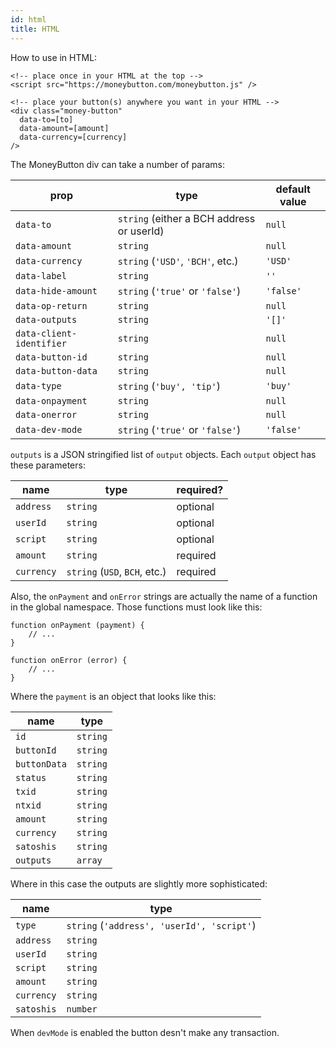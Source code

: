 ```yaml
---
id: html
title: HTML
---
```


How to use in HTML:

```
<!-- place once in your HTML at the top -->
<script src="https://moneybutton.com/moneybutton.js" />
```

```
<!-- place your button(s) anywhere you want in your HTML -->
<div class="money-button"
  data-to=[to]
  data-amount=[amount]
  data-currency=[currency]
/>
```

The MoneyButton div can take a number of params:

| prop                     | type                                      | default value |
| ------------------------ | ----------------------------------------- | ------------- |
| `data-to`                | `string` (either a BCH address or userId) | `null`        |
| `data-amount`            | `string`                                  | `null`        |
| `data-currency`          | `string` (`'USD'`, `'BCH'`, etc.)         | `'USD'`       |
| `data-label`             | `string`                                  | `''`          |
| `data-hide-amount`       | `string` (`'true'` or `'false'`)          | `'false'`     |
| `data-op-return`         | `string`                                  | `null`        |
| `data-outputs`           | `string`                                  | `'[]'`        |
| `data-client-identifier` | `string`                                  | `null`        |
| `data-button-id`         | `string`                                  | `null`        |
| `data-button-data`       | `string`                                  | `null`        |
| `data-type`              | `string` (`'buy', 'tip'`)                 | `'buy'`       |
| `data-onpayment`         | `string`                                  | `null`        |
| `data-onerror`           | `string`                                  | `null`        |
| `data-dev-mode`          | `string` (`'true'` or `'false'`)          | `'false'`     |

`outputs` is a JSON stringified list of `output` objects. Each `output` object has these parameters:

| name       | type                          | required? |
| ---------- | ----------------------------- | --------- |
| `address`  | `string`                      | optional  |
| `userId`   | `string`                      | optional  |
| `script`   | `string`                      | optional  |
| `amount`   | `string`                      | required  |
| `currency` | `string` (`USD`, `BCH`, etc.) | required  |

Also, the `onPayment` and `onError` strings are actually the name of a function in the global namespace. Those functions must look like this:

```
function onPayment (payment) {
    // ...
}

function onError (error) {
    // ...
}
```

Where the `payment` is an object that looks like this:

| name         | type     |
| ------------ | -------- |
| `id`         | `string` |
| `buttonId`   | `string` |
| `buttonData` | `string` |
| `status`     | `string` |
| `txid`       | `string` |
| `ntxid`      | `string` |
| `amount`     | `string` |
| `currency`   | `string` |
| `satoshis`   | `string` |
| `outputs`    | `array`  |

Where in this case the outputs are slightly more sophisticated:

| name       | type                                       |
| ---------- | ------------------------------------------ |
| `type`     | `string` (`'address', 'userId', 'script'`) |
| `address`  | `string`                                   |
| `userId`   | `string`                                   |
| `script`   | `string`                                   |
| `amount`   | `string`                                   |
| `currency` | `string`                                   |
| `satoshis` | `number`                                   |

When `devMode` is enabled the button desn't make any transaction.
